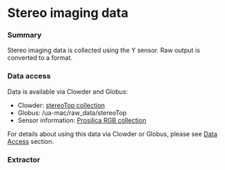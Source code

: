 # Stereo imaging data

### Summary

Stereo imaging data is collected using the Y sensor. Raw output is converted to a format.

### Data access

Data is available via Clowder and Globus:

* Clowder:  [stereoTop collection](https://terraref.ncsa.illinois.edu/clowder/collection/5728bb56e4b03269d70787b4)
* Globus: \/ua-mac\/raw\_data\/stereoTop
* Sensor information: [Prosilica RGB collection](https://terraref.ncsa.illinois.edu/clowder/datasets/5817873d4f0ce77b6655b269) 

For details about using this data via Clowder or Globus, please see [Data Access](/how-to-access-data.md) section.

### Extractor

